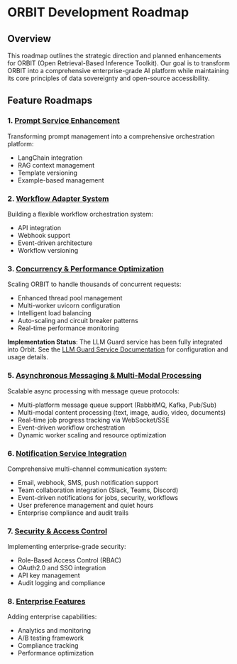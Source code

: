 # ORBIT Development Roadmap

## Overview

This roadmap outlines the strategic direction and planned enhancements for ORBIT (Open Retrieval-Based Inference Toolkit). Our goal is to transform ORBIT into a comprehensive enterprise-grade AI platform while maintaining its core principles of data sovereignty and open-source accessibility.

## Feature Roadmaps

### 1. [Prompt Service Enhancement](prompt-service.md)
Transforming prompt management into a comprehensive orchestration platform:
- LangChain integration
- RAG context management
- Template versioning
- Example-based management

### 2. [Workflow Adapter System](workflow-adapter-architecture.md)
Building a flexible workflow orchestration system:
- API integration
- Webhook support
- Event-driven architecture
- Workflow versioning

### 3. [Concurrency & Performance Optimization](concurrency-performance.md)
Scaling ORBIT to handle thousands of concurrent requests:
- Enhanced thread pool management
- Multi-worker uvicorn configuration
- Intelligent load balancing
- Auto-scaling and circuit breaker patterns
- Real-time performance monitoring

**Implementation Status**: The LLM Guard service has been fully integrated into Orbit. See the [LLM Guard Service Documentation](../llm-guard-service.md) for configuration and usage details.

### 5. [Asynchronous Messaging & Multi-Modal Processing](async-messaging-integration.md)
Scalable async processing with message queue protocols:
- Multi-platform message queue support (RabbitMQ, Kafka, Pub/Sub)
- Multi-modal content processing (text, image, audio, video, documents)
- Real-time job progress tracking via WebSocket/SSE
- Event-driven workflow orchestration
- Dynamic worker scaling and resource optimization

### 6. [Notification Service Integration](notification-service-integration.md)
Comprehensive multi-channel communication system:
- Email, webhook, SMS, push notification support
- Team collaboration integration (Slack, Teams, Discord)
- Event-driven notifications for jobs, security, workflows
- User preference management and quiet hours
- Enterprise compliance and audit trails

### 7. [Security & Access Control](security-access.md)
Implementing enterprise-grade security:
- Role-Based Access Control (RBAC)
- OAuth2.0 and SSO integration
- API key management
- Audit logging and compliance

### 8. [Enterprise Features](enterprise-features.md)
Adding enterprise capabilities:
- Analytics and monitoring
- A/B testing framework
- Compliance tracking
- Performance optimization

